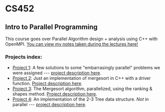 # CS452
## Intro to Parallel Programming

This course goes over Parallel Algorithm design + analysis using C++ with OpenMPI. [You can view my notes taken during the lectures here!](https://hackmd.io/s/BkrAm9Qyb)

### Projects index:

- [Project 1](https://github.com/harrisonlingren/CS452/tree/master/project1): A few solutions to some "embarrasingly parallel" problems we were assigned --- [project description here](https://drive.google.com/open?id=0BxFbYCSMHn37NVRILThuUXk0SEE).
- [Project 2](https://github.com/harrisonlingren/CS452/tree/master/project2): Just an implementation of mergesort in C++ with a driver function. [Project description here](https://drive.google.com/open?id=0BxFbYCSMHn37cVhPTnpoSEVCYU0).
- [Project 3](https://github.com/harrisonlingren/CS452/tree/master/project3): The Mergesort algorithm, parallelized, using the ranking & shapes method. [Project description here](https://drive.google.com/open?id=0BxFbYCSMHn37VUV3a2ZsT0JxVlU).
- [Project 4](https://github.com/harrisonlingren/CS452/tree/master/project4): An implementation of the 2-3 Tree data structure. *Not* in parallel --- [project description here](https://drive.google.com/open?id=0BxFbYCSMHn37Y1FRRS12SE5Oa2s).
